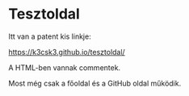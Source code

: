 # Tesztoldal

Itt van a patent kis linkje:

https://k3csk3.github.io/tesztoldal/

A HTML-ben vannak commentek.

Most még csak a főoldal és a GitHub oldal működik.
